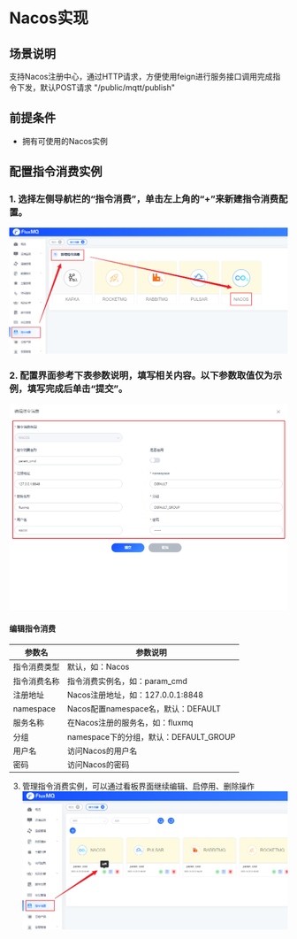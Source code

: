 # Nacos实现

## 场景说明
支持Nacos注册中心，通过HTTP请求，方便使用feign进行服务接口调用完成指令下发，默认POST请求 "/public/mqtt/publish"

## 前提条件
- 拥有可使用的Nacos实例

## 配置指令消费实例
### 1. 选择左侧导航栏的“指令消费”，单击左上角的“+”来新建指令消费配置。
![nacos_cmd_1.png](../../assets/images/command/nacos_cmd_1.png)

### 2. 配置界面参考下表参数说明，填写相关内容。以下参数取值仅为示例，填写完成后单击“提交”。
![nacos_cmd_2.png](../../assets/images/command/nacos_cmd_2.png)
#### 编辑指令消费
| **参数名**    | **参数说明**                       |
|------------|--------------------------------|
| 指令消费类型     | 默认，如：Nacos                     |
| 指令消费名称     | 指令消费实例名，如：param_cmd            |
| 注册地址       | Nacos注册地址，如：127.0.0.1:8848     |
| namespace  | Nacos配置namespace名，默认：DEFAULT   |
| 服务名称       | 在Nacos注册的服务名，如：fluxmq          |
| 分组         | namespace下的分组，默认：DEFAULT_GROUP |
| 用户名        | 访问Nacos的用户名                    |
| 密码         | 访问Nacos的密码                     |


3. 管理指令消费实例，可以通过看板界面继续编辑、启停用、删除操作
![nacos_cmd_3.png](../../assets/images/command/nacos_cmd_3.png)